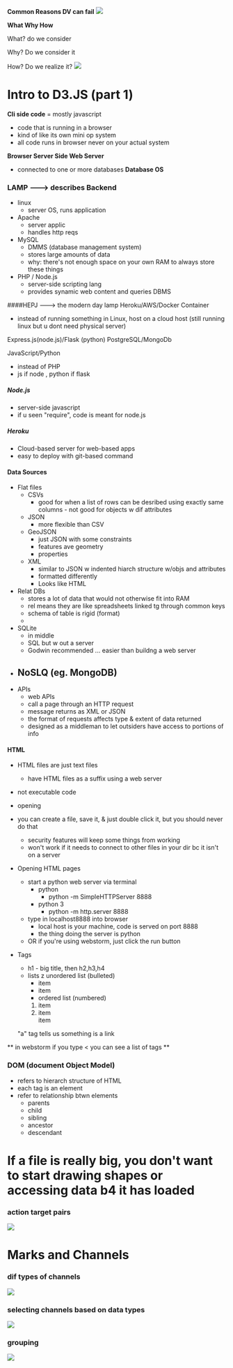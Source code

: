 
**Common Reasons DV can fail**
![](pitfalls.png)

**What Why How**

What? do we consider

Why? Do we consider it

How? Do we realize it?
![](WWW.png)

# Intro to D3.JS (part 1)
**Cli side code** = mostly javascript
- code that is running in a browser
- kind of like its own mini op system
- all code runs in browser never on your actual system

**Browser
Server Side
Web Server**
- connected to one or more databases
**Database
OS**

### LAMP ---> describes Backend
- linux
    - server OS, runs application
- Apache
    - server applic
    - handles http reqs
- MySQL
    - DMMS (database management system)
    - stores large amounts of data
    - why: there's not enough space on your own RAM to always store these things
- PHP / Node.js
    - server-side scripting lang
    - provides synamic web content and queries DBMS


####HEPJ ---> the modern day lamp
Heroku/AWS/Docker Container
- instead of running something in Linux, host on a cloud host (still running linux but u dont need physical server)

Express.js(node.js)/Flask (python)
PostgreSQL/MongoDb

JavaScript/Python 
- instead of PHP
- js if node , python if flask

##### Node.js
- server-side javascript
- if u seen "require", code is meant for node.js

##### Heroku
- Cloud-based server for web-based apps
- easy to deploy with git-based command

#### Data Sources
- Flat files
    - CSVs
        - good for when a list of rows can be desribed using exactly same columns - not good for objects w dif attributes
    - JSON
        - more flexible than CSV
    - GeoJSON
        - just JSON with some constraints
        - features ave geometry
        - properties 
    - XML
        - similar to JSON w indented hiarch structure w/objs and attributes
        - formatted differently 
        - Looks like HTML
- Relat DBs
    - stores a lot of data that would not otherwise fit into RAM
    - rel means they are like spreadsheets linked tg through common keys
    - schema of table is rigid (format)
    - 
- SQLite
    - in middle 
    - SQL but w out a server
    - Godwin recommended ... easier than buildng a web server
- NoSLQ (eg. MongoDB)
    - 
- APIs 
    - web APIs
    - call a page through an HTTP request
    - message returns as XML or JSON
    - the format of requests affects type & extent of data returned
    - designed as a middleman to let outsiders have access to portions of info
    
 
 #### HTML
 - HTML files are just text files
    - have HTML files as a suffix using a web server
 - not executable code 
 - opening 
 - you can create a file, save it, & just double click it, but you should never do that
    - security features will keep some things from working
    - won't work if it needs to connect to other files in your dir bc it isn't on a server
 - Opening HTML pages
     - start a python web server via terminal
        - python
            - python -m SimpleHTTPServer 8888
        - python 3
            - python -m http.server 8888
      - type in localhost8888 into browser
        - local host is your machine, code is served on port 8888
        - the thing doing the server is python
     - OR if you're using webstorm, just click the run button
     
- Tags
    - h1 - big title, then h2,h3,h4
    - lists
        z unordered list (bulleted)
            <ul> 
                <li> item</li>
                <li> item</li>
               </ul>
         - ordered list (numbered)
        <ol>
        <li>item</li>
        <li> item</li>
        <item> item </item>
        </ol>
        
     <a> "a" tag tells us something is a link </a>
     
     
 ** in webstorm if you type < you can see a list of tags **
 
 ### DOM (document Object Model)
 - refers to hierarch structure of HTML
 - each tag is an element
 - refer to relationship btwn elements
    - parents
    - child
    - sibling
    - ancestor
    - descendant
    
# If a file is really big, you don't want to start drawing shapes or accessing data b4 it has loaded    

### action target pairs
![](action-target.png)

# Marks and Channels 
### dif types of channels
![](channels.png)

### selecting channels based on data types
![](selecting-channels.png)

### grouping
![](Grouping.png)

